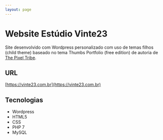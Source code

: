 ```yaml
---
layout: page
---
```


# Website Estúdio Vinte23

Site desenvolvido com Wordpress personalizado com uso de temas filhos (child theme) baseado no tema Thumbs Portfolio (free edition) de autoria de [The Pixel Tribe](https://thepixeltribe.com/).

## URL

[https://vinte23.com.br](https://vinte23.com.br)

## Tecnologias

- Wordpress
- HTML5
- CSS
- PHP 7
- MySQL
